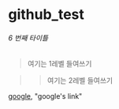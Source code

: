 # github_test

###### 6 번째 타이틀
> 여기는 1레벨 들여쓰기

>> 여기는 2레벨 들여쓰기

[google](http://google.com), "google's link"
